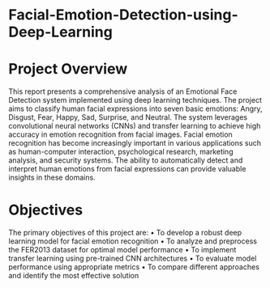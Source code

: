 # Facial-Emotion-Detection-using-Deep-Learning

# Project Overview
This report presents a comprehensive analysis of an Emotional Face Detection system implemented using deep learning techniques. The project aims to classify human facial expressions
into seven basic emotions: Angry, Disgust, Fear, Happy, Sad, Surprise, and Neutral. The
system leverages convolutional neural networks (CNNs) and transfer learning to achieve high
accuracy in emotion recognition from facial images.
Facial emotion recognition has become increasingly important in various applications such
as human-computer interaction, psychological research, marketing analysis, and security
systems. The ability to automatically detect and interpret human emotions from facial
expressions can provide valuable insights in these domains.

# Objectives
The primary objectives of this project are:
• To develop a robust deep learning model for facial emotion recognition
• To analyze and preprocess the FER2013 dataset for optimal model performance
• To implement transfer learning using pre-trained CNN architectures
• To evaluate model performance using appropriate metrics
• To compare different approaches and identify the most effective solution
